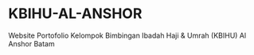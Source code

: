 # KBIHU-AL-ANSHOR
Website Portofolio Kelompok Bimbingan Ibadah Haji &amp; Umrah (KBIHU) Al Anshor Batam
